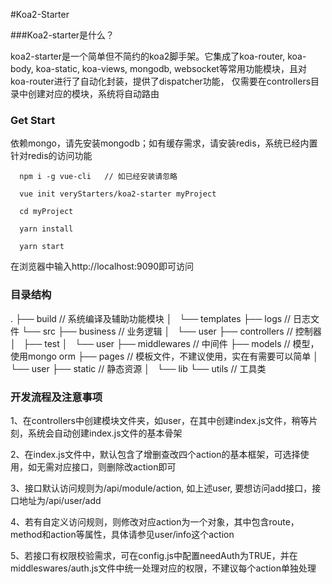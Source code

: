 #Koa2-Starter

###Koa2-starter是什么？

koa2-starter是一个简单但不简约的koa2脚手架。它集成了koa-router, koa-body, koa-static,
koa-views, mongodb, websocket等常用功能模块，且对koa-router进行了自动化封装，提供了dispatcher功能，
仅需要在controllers目录中创建对应的模块，系统将自动路由

### Get Start

依赖mongo，请先安装mongodb；如有缓存需求，请安装redis，系统已经内置针对redis的访问功能

```
  npm i -g vue-cli   // 如已经安装请忽略
  
  vue init veryStarters/koa2-starter myProject
  
  cd myProject
  
  yarn install
  
  yarn start

```
在浏览器中输入http://localhost:9090即可访问

### 目录结构

.
├── build               // 系统编译及辅助功能模块
│   └── templates
├── logs                // 日志文件
└── src
    ├── business        // 业务逻辑
    │   └── user
    ├── controllers     // 控制器
    │   ├── test
    │   └── user
    ├── middlewares     // 中间件
    ├── models          // 模型，使用mongo orm
    ├── pages           // 模板文件，不建议使用，实在有需要可以简单
    │   └── user
    ├── static          // 静态资源
    │   └── lib
    └── utils           // 工具类
    
###  开发流程及注意事项

1、在controllers中创建模块文件夹，如user，在其中创建index.js文件，稍等片刻，系统会自动创建index.js文件的基本骨架

2、在index.js文件中，默认包含了增删查改四个action的基本框架，可选择使用，如无需对应接口，则删除改action即可

3、接口默认访问规则为/api/module/action, 如上述user, 要想访问add接口，接口地址为/api/user/add

4、若有自定义访问规则，则修改对应action为一个对象，其中包含route，method和action等属性，具体请参见user/info这个action

5、若接口有权限校验需求，可在config.js中配置needAuth为TRUE，并在middleswares/auth.js文件中统一处理对应的权限，不建议每个action单独处理

    
   